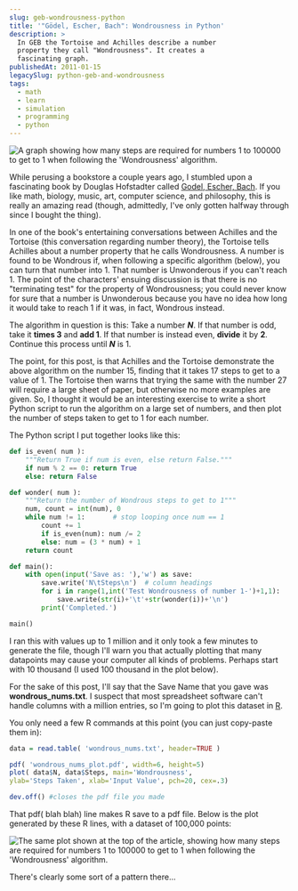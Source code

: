 ```yaml
---
slug: geb-wondrousness-python
title: '"Gödel, Escher, Bach": Wondrousness in Python'
description: >
  In GEB the Tortoise and Achilles describe a number
  property they call "Wondrousness". It creates a
  fascinating graph.
publishedAt: 2011-01-15
legacySlug: python-geb-and-wondrousness
tags:
  - math
  - learn
  - simulation
  - programming
  - python
---
```


![A graph showing how many steps are required for numbers 1 to 100000 to get to 1 when following the 'Wondrousness' algorithm.](https://farm6.static.flickr.com/5203/5357216469_1af7e8ae03.jpg)

While perusing a bookstore a couple years ago, I stumbled upon a fascinating book by Douglas Hofstadter called [Godel, Escher, Bach](https://www.amazon.com/gp/product/0465026567/). If you like math, biology, music, art, computer science, and philosophy, this is really an amazing read (though, admittedly, I've only gotten halfway through since I bought the thing).

In one of the book's entertaining conversations between Achilles and the Tortoise (this conversation regarding number theory), the Tortoise tells Achilles about a number property that he calls Wondrousness. A number is found to be Wondrous if, when following a specific algorithm (below), you can turn that number into 1. That number is Unwonderous if you can't reach 1. The point of the characters' ensuing discussion is that there is no "terminating test" for the property of Wondrousness; you could never know for sure that a number is Unwonderous because you have no idea how long it would take to reach 1 if it was, in fact, Wondrous instead.

The algorithm in question is this: Take a number **_N_**. If that number is odd, take it **times 3** and **add 1**. If that number is instead even, **divide** it by **2**. Continue this process until **_N_** is 1.

The point, for this post, is that Achilles and the Tortoise demonstrate the above algorithm on the number 15, finding that it takes 17 steps to get to a value of 1. The Tortoise then warns that trying the same with the number 27 will require a large sheet of paper, but otherwise no more examples are given. So, I thought it would be an interesting exercise to write a short Python script to run the algorithm on a large set of numbers, and then plot the number of steps taken to get to 1 for each number.

The Python script I put together looks like this:

```python
def is_even( num ):
    """Return True if num is even, else return False."""
    if num % 2 == 0: return True
    else: return False

def wonder( num ):
    """Return the number of Wondrous steps to get to 1"""
    num, count = int(num), 0
    while num != 1:       # stop looping once num == 1
        count += 1
        if is_even(num): num /= 2
        else: num = (3 * num) + 1
    return count

def main():
    with open(input('Save as: '),'w') as save:
        save.write('N\tSteps\n')  # column headings
        for i in range(1,int('Test Wondrousness of number 1-')+1,1):
            save.write(str(i)+'\t'+str(wonder(i))+'\n')
        print('Completed.')

main()
```

I ran this with values up to 1 million and it only took a few minutes to generate the file, though I'll warn you that actually plotting that many datapoints may cause your computer all kinds of problems. Perhaps start with 10 thousand (I used 100 thousand in the plot below).

For the sake of this post, I'll say that the Save Name that you gave was **wondrous_nums.txt**. I suspect that most spreadsheet software can't handle columns with a million entries, so I'm going to plot this dataset in [R](<https://en.wikipedia.org/wiki/R_(programming_language)>).

You only need a few R commands at this point (you can just copy-paste them in):

```r
data = read.table( 'wondrous_nums.txt', header=TRUE )

pdf( 'wondrous_nums_plot.pdf', width=6, height=5)
plot( data$N, data$Steps, main='Wondrousness',
ylab='Steps Taken', xlab='Input Value', pch=20, cex=.3)

dev.off() #closes the pdf file you made
```

That pdf( blah blah) line makes R save to a pdf file. Below is the plot generated by these R lines, with a dataset of 100,000 points:

![The same plot shown at the top of the article, showing how many steps are required for numbers 1 to 100000 to get to 1 when following the 'Wondrousness' algorithm.](https://farm6.static.flickr.com/5203/5357216469_1af7e8ae03.jpg)

There's clearly some sort of a pattern there...
